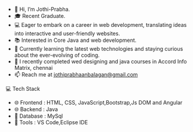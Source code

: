 - 👋 Hi, I’m Jothi-Prabha.
- 🎓 Recent Graduate.
- 💻 Eager to embark on a career in web development, translating ideas into interactive and user-friendly websites.
- 📚 Interested in Core Java  and web development.
- 👀 Currently learning the latest web technologies and staying curious about the ever-evolving of coding.
- 🌱 I recently completed wed designing and java courses in Accord Info Matrix, chennai 
- 📫 Reach me at jothiprabhaanbalagan@gmail.com

💻 Tech Stack
- 🌐 Frontend : HTML, CSS, JavaScript,Bootstrap,Js DOM and Angular
- 🌐 Backend  : Java
- 📁 Database : MySql
- 🔧 Tools    : VS Code,Eclipse IDE
 
